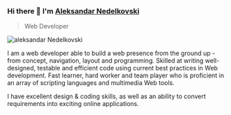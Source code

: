 ### Hi there 👋 I'm [Aleksandar Nedelkovski](https://www.nedelkovskialeks.com/)
> Web Developer

<img src="https://komarev.com/ghpvc/?username=anandmainali" alt="aleksandar Nedelkovski" />

<div>
 <p> I am a web developer able to build a web presence from the ground up - from concept, navigation, layout and programming. Skilled at writing well-designed, testable and efficient code using current best practices in Web development. Fast learner, hard worker and team player who is proficient in an array of scripting languages and multimedia Web tools. </p
  <p> I have excellent design & coding skills, as well as an ability to convert requirements into exciting online applications.</p>
</div>
